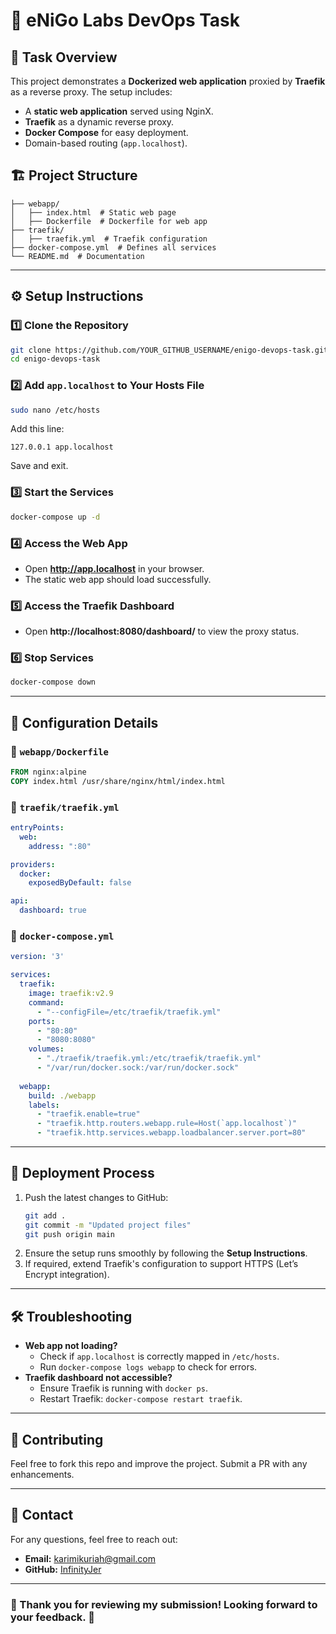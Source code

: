 # 🚀 eNiGo Labs DevOps Task

## 📌 Task Overview
This project demonstrates a **Dockerized web application** proxied by **Traefik** as a reverse proxy. The setup includes:
- A **static web application** served using NginX.
- **Traefik** as a dynamic reverse proxy.
- **Docker Compose** for easy deployment.
- Domain-based routing (`app.localhost`).

## 🏗️ Project Structure
```
├── webapp/
│   ├── index.html  # Static web page
│   ├── Dockerfile  # Dockerfile for web app
├── traefik/
│   ├── traefik.yml  # Traefik configuration
├── docker-compose.yml  # Defines all services
└── README.md  # Documentation
```

---

## ⚙️ Setup Instructions

### 1️⃣ Clone the Repository
```bash
git clone https://github.com/YOUR_GITHUB_USERNAME/enigo-devops-task.git
cd enigo-devops-task
```

### 2️⃣ Add `app.localhost` to Your Hosts File
```bash
sudo nano /etc/hosts
```
Add this line:
```
127.0.0.1 app.localhost
```
Save and exit.

### 3️⃣ Start the Services
```bash
docker-compose up -d
```

### 4️⃣ Access the Web App
- Open **http://app.localhost** in your browser.
- The static web app should load successfully.

### 5️⃣ Access the Traefik Dashboard
- Open **http://localhost:8080/dashboard/** to view the proxy status.

### 6️⃣ Stop Services
```bash
docker-compose down
```

---

## 📝 Configuration Details

### 📄 `webapp/Dockerfile`
```dockerfile
FROM nginx:alpine
COPY index.html /usr/share/nginx/html/index.html
```

### 📄 `traefik/traefik.yml`
```yaml
entryPoints:
  web:
    address: ":80"

providers:
  docker:
    exposedByDefault: false

api:
  dashboard: true
```

### 📄 `docker-compose.yml`
```yaml
version: '3'

services:
  traefik:
    image: traefik:v2.9
    command:
      - "--configFile=/etc/traefik/traefik.yml"
    ports:
      - "80:80"
      - "8080:8080"
    volumes:
      - "./traefik/traefik.yml:/etc/traefik/traefik.yml"
      - "/var/run/docker.sock:/var/run/docker.sock"
  
  webapp:
    build: ./webapp
    labels:
      - "traefik.enable=true"
      - "traefik.http.routers.webapp.rule=Host(`app.localhost`)"
      - "traefik.http.services.webapp.loadbalancer.server.port=80"
```

---

## 🚀 Deployment Process
1. Push the latest changes to GitHub:
   ```bash
   git add .
   git commit -m "Updated project files"
   git push origin main
   ```
2. Ensure the setup runs smoothly by following the **Setup Instructions**.
3. If required, extend Traefik's configuration to support HTTPS (Let’s Encrypt integration).

---

## 🛠 Troubleshooting
- **Web app not loading?**
  - Check if `app.localhost` is correctly mapped in `/etc/hosts`.
  - Run `docker-compose logs webapp` to check for errors.
- **Traefik dashboard not accessible?**
  - Ensure Traefik is running with `docker ps`.
  - Restart Traefik: `docker-compose restart traefik`.

---

## 🤝 Contributing
Feel free to fork this repo and improve the project. Submit a PR with any enhancements.

---

## 📩 Contact
For any questions, feel free to reach out:
- **Email:** karimikuriah@gmail.com
- **GitHub:** [InfinityJer](https://github.com/InfinityJer)

---

### 🎉 Thank you for reviewing my submission! Looking forward to your feedback. 🚀

